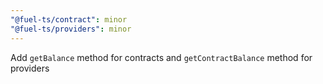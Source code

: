 ```yaml
---
"@fuel-ts/contract": minor
"@fuel-ts/providers": minor
---
```


Add `getBalance` method for contracts and `getContractBalance` method for providers
